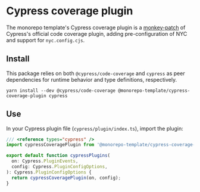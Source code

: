 # Cypress coverage plugin

The monorepo template's Cypress coverage plugin is a
[monkey-patch](https://en.wikipedia.org/wiki/Monkey_patch) of Cypress's official
code coverage plugin, adding pre-configuration of NYC and support for
`nyc.config.cjs`.

## Install

This package relies on both `@cypress/code-coverage` and `cypress` as peer
dependencies for runtime behavior and type definitions, respectively.

```
yarn install --dev @cypress/code-coverage @monorepo-template/cypress-coverage-plugin cypress
```

## Use

In your Cypress plugin file (`cypress/plugin/index.ts`), import the plugin:

```js
/// <reference types="cypress" />
import cypressCoveragePlugin from '@monorepo-template/cypress-coverage-plugin';

export default function cypressPlugins(
  on: Cypress.PluginEvents,
  config: Cypress.PluginConfigOptions,
): Cypress.PluginConfigOptions {
  return cypressCoveragePlugin(on, config);
}
```
